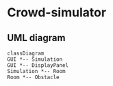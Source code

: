 # Crowd-simulator

## UML diagram

```mermaid
classDiagram
GUI *-- Simulation
GUI *-- DisplayPanel
Simulation *-- Room
Room *-- Obstacle
```
